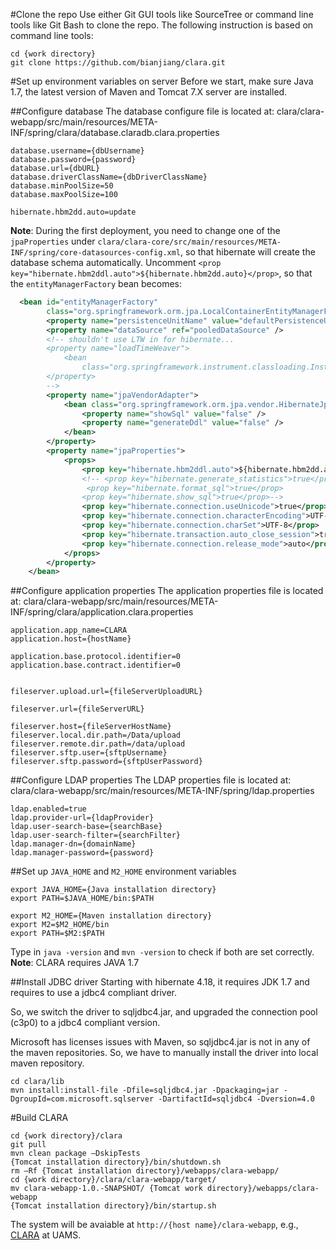 #Clone the repo
Use either Git GUI tools like SourceTree or command line tools like Git Bash to clone the repo.  The following instruction is based on command line tools:
```
cd {work directory}
git clone https://github.com/bianjiang/clara.git
```

#Set up environment variables on server
Before we start, make sure Java 1.7, the latest version of Maven and Tomcat 7.X server are installed.

##Configure database
The database configure file is located at: clara/clara-webapp/src/main/resources/META-INF/spring/clara/database.claradb.clara.properties
```
database.username={dbUsername}
database.password={password}
database.url={dbURL}
database.driverClassName={dbDriverClassName}
database.minPoolSize=50
database.maxPoolSize=100

hibernate.hbm2dd.auto=update
```
__Note__: During the first deployment, you need to change one of the `jpaProperties` under `clara/clara-core/src/main/resources/META-INF/spring/core-datasources-config.xml`, so that hibernate will create the database schema automatically. Uncomment `<prop key="hibernate.hbm2ddl.auto">${hibernate.hbm2dd.auto}</prop>`, so that the `entityManagerFactory` bean becomes:
```xml
  <bean id="entityManagerFactory"
		class="org.springframework.orm.jpa.LocalContainerEntityManagerFactoryBean">
		<property name="persistenceUnitName" value="defaultPersistenceUnit" />
		<property name="dataSource" ref="pooledDataSource" />
		<!-- shouldn't use LTW in for hibernate...
		<property name="loadTimeWeaver">
			<bean
				class="org.springframework.instrument.classloading.InstrumentationLoadTimeWeaver" />
		</property>
		-->
		<property name="jpaVendorAdapter">
			<bean class="org.springframework.orm.jpa.vendor.HibernateJpaVendorAdapter">
				<property name="showSql" value="false" />
				<property name="generateDdl" value="false" />
			</bean>
		</property>
		<property name="jpaProperties">
			<props>
				<prop key="hibernate.hbm2ddl.auto">${hibernate.hbm2dd.auto}</prop>
				<!-- <prop key="hibernate.generate_statistics">true</prop>
				 <prop key="hibernate.format_sql">true</prop>
				<prop key="hibernate.show_sql">true</prop>-->
				<prop key="hibernate.connection.useUnicode">true</prop>
				<prop key="hibernate.connection.characterEncoding">UTF-8</prop>
				<prop key="hibernate.connection.charSet">UTF-8</prop>
				<prop key="hibernate.transaction.auto_close_session">true</prop>
				<prop key="hibernate.connection.release_mode">auto</prop>
			</props>
		</property>
	</bean>
```


##Configure application properties
The application properties file is located at: clara/clara-webapp/src/main/resources/META-INF/spring/clara/application.clara.properties
```
application.app_name=CLARA
application.host={hostName}

application.base.protocol.identifier=0
application.base.contract.identifier=0


fileserver.upload.url={fileServerUploadURL}

fileserver.url={fileServerURL}

fileserver.host={fileServerHostName}
fileserver.local.dir.path=/Data/upload
fileserver.remote.dir.path=/data/upload
fileserver.sftp.user={sftpUsername}
fileserver.sftp.password={sftpUserPassword}
```

##Configure LDAP properties
The LDAP properties file is located at: clara/clara-webapp/src/main/resources/META-INF/spring/ldap.properties
```
ldap.enabled=true
ldap.provider-url={ldapProvider}
ldap.user-search-base={searchBase}
ldap.user-search-filter={searchFilter}
ldap.manager-dn={domainName}
ldap.manager-password={password}
```

##Set up `JAVA_HOME` and `M2_HOME` environment variables
```
export JAVA_HOME={Java installation directory}
export PATH=$JAVA_HOME/bin:$PATH

export M2_HOME={Maven installation directory}
export M2=$M2_HOME/bin
export PATH=$M2:$PATH
```

Type in ```java -version``` and ```mvn -version``` to check if both are set correctly.
__Note__: CLARA requires JAVA 1.7

##Install JDBC driver
Starting with hibernate 4.18, it requires JDK 1.7 and requires to use a jdbc4 compliant driver.

So, we switch the driver to sqljdbc4.jar, and upgraded the connection pool (c3p0) to a jdbc4 compliant version.

Microsoft has licenses issues with Maven, so sqljdbc4.jar is not in any of the maven repositories. So, we have to manually install the driver into local maven repository.

```
cd clara/lib
mvn install:install-file -Dfile=sqljdbc4.jar -Dpackaging=jar -DgroupId=com.microsoft.sqlserver -DartifactId=sqljdbc4 -Dversion=4.0
```

#Build CLARA
```
cd {work directory}/clara
git pull
mvn clean package –DskipTests
{Tomcat installation directory}/bin/shutdown.sh
rm –Rf {Tomcat installation directory}/webapps/clara-webapp/
cd {work directory}/clara/clara-webapp/target/
mv clara-webapp-1.0.-SNAPSHOT/ {Tomcat work directory}/webapps/clara-webapp
{Tomcat installation directory}/bin/startup.sh
```

The system will be avaiable at `http://{host name}/clara-webapp`, e.g., [CLARA](https://clara.uams.edu/) at UAMS.


